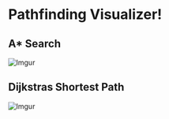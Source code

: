 # Pathfinding Visualizer!

## A* Search

![Imgur](https://imgur.com/cXl8iv4.png)

## Dijkstras Shortest Path

![Imgur](https://imgur.com/vioven3.png)
